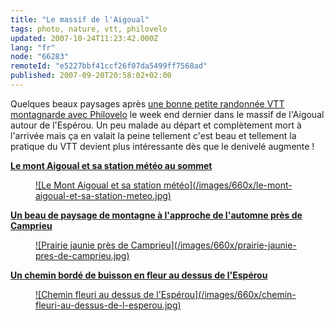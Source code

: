 ```yaml
---
title: "Le massif de l'Aigoual"
tags: photo, nature, vtt, philovelo
updated: 2007-10-24T11:23:42.000Z
lang: "fr"
node: "66283"
remoteId: "e5227bbf41ccf26f07da5499ff7568ad"
published: 2007-09-20T20:58:02+02:00
---
```

 
Quelques beaux paysages après [une bonne petite randonnée VTT montagnarde avec Philovelo](http://philovelo3.free.fr/Sorties/PB00020-esperou-camp.htm) le week end dernier dans le massif de l'Aigoual autour de l'Espérou. Un peu malade au départ et complètement mort à l'arrivée mais ça en valait la peine tellement c'est beau et tellement la pratique du VTT devient plus intéressante dès que le denivelé augmente !

 
**[Le mont Aigoual et sa station météo au sommet](/images/le-mont-aigoual-et-sa-station-meteo.jpg)**

 


<figure class="object-center"><a href="/images/le-mont-aigoual-et-sa-station-meteo.jpg">![Le Mont Aigoual et sa station météo](/images/660x/le-mont-aigoual-et-sa-station-meteo.jpg)
</a></figure>




 
**[Un beau de paysage de montagne à l'approche de l'automne près de Camprieu](/images/prairie-jaunie-pres-de-camprieu.jpg)**

 


<figure class="object-center"><a href="/images/prairie-jaunie-pres-de-camprieu.jpg">![Prairie jaunie près de Camprieu](/images/660x/prairie-jaunie-pres-de-camprieu.jpg)
</a></figure>




 
**[Un chemin bordé de buisson en fleur au dessus de l'Espérou](/images/chemin-fleuri-au-dessus-de-l-esperou.jpg)**

 


<figure class="object-center"><a href="/images/chemin-fleuri-au-dessus-de-l-esperou.jpg">![Chemin fleuri au dessus de l'Espérou](/images/660x/chemin-fleuri-au-dessus-de-l-esperou.jpg)
</a></figure>




